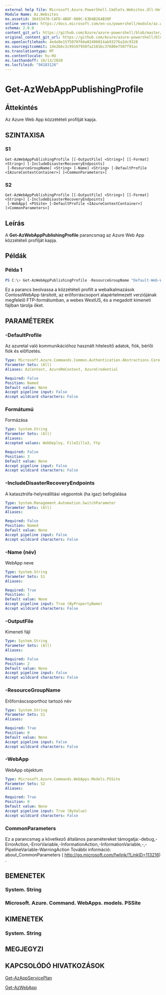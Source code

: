 ```yaml
---
external help file: Microsoft.Azure.PowerShell.Cmdlets.Websites.dll-Help.xml
Module Name: Az.Websites
ms.assetid: 38433470-CAFD-4B8F-980C-63D4B264B39F
online version: https://docs.microsoft.com/en-us/powershell/module/az.websites/get-azwebapppublishingprofile
schema: 2.0.0
content_git_url: https://github.com/Azure/azure-powershell/blob/master/src/Websites/Websites/help/Get-AzWebAppPublishingProfile.md
original_content_git_url: https://github.com/Azure/azure-powershell/blob/master/src/Websites/Websites/help/Get-AzWebAppPublishingProfile.md
ms.openlocfilehash: 4e4e8e1575070f04a02496014ab93276a2dc9328
ms.sourcegitcommit: 1de2b6c3c99197958fa2101bc37680e7507f91ac
ms.translationtype: MT
ms.contentlocale: hu-HU
ms.lasthandoff: 10/13/2020
ms.locfileid: "94183126"
---
```

# Get-AzWebAppPublishingProfile

## Áttekintés
Az Azure Web App közzétételi profilját kapja.

## SZINTAXISA

### S1
```
Get-AzWebAppPublishingProfile [[-OutputFile] <String>] [[-Format] <String>] [-IncludeDisasterRecoveryEndpoints]
 [-ResourceGroupName] <String> [-Name] <String> [-DefaultProfile <IAzureContextContainer>] [<CommonParameters>]
```

### S2
```
Get-AzWebAppPublishingProfile [[-OutputFile] <String>] [[-Format] <String>] [-IncludeDisasterRecoveryEndpoints]
 [-WebApp] <PSSite> [-DefaultProfile <IAzureContextContainer>] [<CommonParameters>]
```

## Leírás
A **Get-AzWebAppPublishingProfile** parancsmag az Azure Web App közzétételi profilját kapja.

## Példák

### Példa 1
```powershell
PS C:\> Get-AzWebAppPublishingProfile -ResourceGroupName "Default-Web-WestUS" -Name "ContosoWebApp" -Format "Ftp" -OutputFile "C:\Users\contoso\outputfile.publishsettings"
```

Ez a parancs beolvassa a közzétételi profilt a webalkalmazások ContosoWebApp társított, az erőforráscsoport alapértelmezett verziójának megfelelő FTP-formátumban, a webes WestUS, és a megadott kimeneti fájlban tárolja őket.

## PARAMÉTEREK

### -DefaultProfile
Az azuretal való kommunikációhoz használt hitelesítő adatok, fiók, bérlői fiók és előfizetés.

```yaml
Type: Microsoft.Azure.Commands.Common.Authentication.Abstractions.Core.IAzureContextContainer
Parameter Sets: (All)
Aliases: AzContext, AzureRmContext, AzureCredential

Required: False
Position: Named
Default value: None
Accept pipeline input: False
Accept wildcard characters: False
```

### Formátumú
Formázása

```yaml
Type: System.String
Parameter Sets: (All)
Aliases:
Accepted values: WebDeploy, FileZilla3, Ftp

Required: False
Position: 3
Default value: None
Accept pipeline input: False
Accept wildcard characters: False
```

### -IncludeDisasterRecoveryEndpoints
A katasztrófa-helyreállítási végpontok (ha igaz) befoglalása

```yaml
Type: System.Management.Automation.SwitchParameter
Parameter Sets: (All)
Aliases:

Required: False
Position: Named
Default value: None
Accept pipeline input: False
Accept wildcard characters: False
```

### -Name (név)
WebApp neve

```yaml
Type: System.String
Parameter Sets: S1
Aliases:

Required: True
Position: 1
Default value: None
Accept pipeline input: True (ByPropertyName)
Accept wildcard characters: False
```

### -OutputFile
Kimeneti fájl

```yaml
Type: System.String
Parameter Sets: (All)
Aliases:

Required: False
Position: 2
Default value: None
Accept pipeline input: False
Accept wildcard characters: False
```

### -ResourceGroupName
Erőforráscsoporthoz tartozó név

```yaml
Type: System.String
Parameter Sets: S1
Aliases:

Required: True
Position: 0
Default value: None
Accept pipeline input: False
Accept wildcard characters: False
```

### -WebApp
WebApp objektum

```yaml
Type: Microsoft.Azure.Commands.WebApps.Models.PSSite
Parameter Sets: S2
Aliases:

Required: True
Position: 0
Default value: None
Accept pipeline input: True (ByValue)
Accept wildcard characters: False
```

### CommonParameters
Ez a parancsmag a következő általános paramétereket támogatja:-debug,-ErrorAction,-ErrorVariable,-InformationAction,-InformationVariable,-,-PipelineVariable-WarningAction További információ: about_CommonParameters ( http://go.microsoft.com/fwlink/?LinkID=113216) .

## BEMENETEK

### System. String

### Microsoft. Azure. Command. WebApps. models. PSSite

## KIMENETEK

### System. String

## MEGJEGYZI

## KAPCSOLÓDÓ HIVATKOZÁSOK

[Get-AzAppServicePlan](./Get-AzAppServicePlan.md)

[Get-AzWebApp](./Get-AzWebApp.md)


